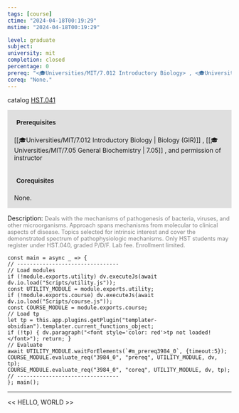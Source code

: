 ```yaml
---
tags: [course]
ctime: "2024-04-18T00:19:29"
mstime: "2024-04-18T00:19:29"

level: graduate
subject: 
university: mit
completion: closed
percentage: 0
prereq: "<🎓Universities/MIT/7.012 Introductory Biology> , <🎓Universities/MIT/7.05 General Biochemistry> , and permission of instructor"
coreq: "None."
---
```


catalog [HST.041](http://student.mit.edu/catalog/mHSTa.html#HST.041)

<span style="display: block; padding: 15px; background-color: rgb(100, 100, 100, 0.2);"><font id="m_prereq3984_0" style="display: block; font-family: Arial, sans-serif; font-weight: bold; padding: 5px">Prerequisites</font><br><span id="prereq3984_0">[[🎓Universities/MIT/7.012 Introductory Biology | Biology (GIR)]] , [[🎓Universities/MIT/7.05 General Biochemistry | 7.05]] , and permission of instructor</span></span>
<span style="display: block; padding: 15px; background-color: rgb(100, 100, 100, 0.2);"><font id="m_coreq3984_0" style="display: block; font-family: Arial, sans-serif; font-weight: bold; padding: 5px">Corequisites</font><br><span id="coreq3984_0">None.</span></span>

<font style="">Description:</font>
<font style="color: grey; font-size: 0.8rem;">Deals with the mechanisms of pathogenesis of bacteria, viruses, and other microorganisms. Approach spans mechanisms from molecular to clinical aspects of disease. Topics selected for intrinsic interest and cover the demonstrated spectrum of pathophysiologic mechanisms. Only HST students may register under HST.040, graded P/D/F. Lab fee. Enrollment limited.</font>

```dataviewjs
const main = async _ => {
// --------------------------------
// Load modules
if (!module.exports.utility) dv.executeJs(await dv.io.load("Scripts/utility.js"));
const UTILITY_MODULE = module.exports.utility;
if (!module.exports.course) dv.executeJs(await dv.io.load("Scripts/course.js"));
const COURSE_MODULE = module.exports.course;
// Load tp
let tp = this.app.plugins.getPlugin("templater-obsidian").templater.current_functions_object;
if (!tp) { dv.paragraph("<font style='color: red'>tp not loaded!</font>"); return; }
// Evaluate
await UTILITY_MODULE.waitForElements(`#m_prereq3984_0`, {timeout:5});
COURSE_MODULE.evaluate_req("3984_0", "prereq", UTILITY_MODULE, dv, tp);
COURSE_MODULE.evaluate_req("3984_0", "coreq", UTILITY_MODULE, dv, tp);
// --------------------------------
}; main();
```

---

<< HELLO, WORLD >>
